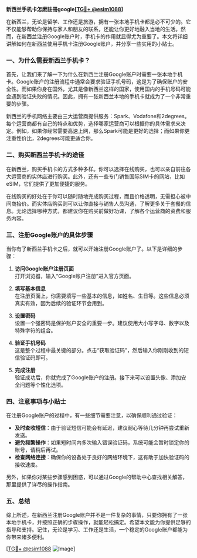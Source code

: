 **新西兰手机卡怎麽註冊google[[TG💪+ @esim1088](https://t.me/s/esim1088)]**

在新西兰，无论是留学、工作还是旅游，拥有一张本地手机卡都是必不可少的。它不仅能够帮助你保持与家人和朋友的联系，还能让你更好地融入当地的生活。然而，在新西兰注册Google账户时，手机卡的作用就显得尤为重要了。本文将详细讲解如何在新西兰使用手机卡注册Google账户，并分享一些实用的小贴士。

### 一、为什么需要新西兰手机卡？

首先，让我们来了解一下为什么在新西兰注册Google账户时需要一张本地手机卡。Google账户的注册流程中通常会要求验证手机号码，这是为了确保账户的安全性。而如果你身在国外，尤其是像新西兰这样的国家，使用国内的手机号码可能会遇到验证失败的情况。因此，拥有一张新西兰本地的手机卡就成为了一个非常重要的步骤。

新西兰的手机网络主要由三大运营商提供服务：Spark、Vodafone和2degrees。每个运营商都有自己的特点和优势，选择哪家运营商可以根据你的具体需求来决定。例如，如果你经常需要高速上网，那么Spark可能是更好的选择；而如果你更注重性价比，2degrees可能更适合你。

### 二、购买新西兰手机卡的途径

在新西兰，购买手机卡的方式多种多样。你可以选择在线购买，也可以亲自前往各大运营商的实体店进行购买。此外，还有一些专门销售国际SIM卡的网站，比如eSIM，它们提供了更加便捷的服务。

在线购买的好处在于你可以随时随地完成购买过程，而且价格透明，无需担心被中间商抬价。而实体店购买则可以让你直接与销售人员沟通，了解更多关于套餐的信息。无论选择哪种方式，都建议你在购买前做好功课，了解各个运营商的资费和服务内容。

### 三、注册Google账户的具体步骤

当你有了新西兰手机卡之后，就可以开始注册Google账户了。以下是详细的步骤：

1. **访问Google账户注册页面**  
   打开浏览器，输入“Google账户注册”进入官方页面。

2. **填写基本信息**  
   在注册页面上，你需要填写一些基本的信息，如姓名、生日等。这些信息必须真实有效，因为后续的验证环节会用到。

3. **设置密码**  
   设置一个强密码是保护账户安全的重要一步。建议使用大小写字母、数字以及特殊字符的组合。

4. **验证手机号码**  
   这是整个过程中最关键的部分。点击“获取验证码”，然后输入你刚刚收到的短信验证码即可。

5. **完成注册**  
   验证成功后，你就完成了Google账户的注册。接下来可以设置头像、添加安全问题等个性化选项。

### 四、注意事项与小贴士

在注册Google账户的过程中，有一些细节需要注意，以确保顺利通过验证：

- **及时查收短信**：由于验证短信可能会有延迟，建议耐心等待几分钟再尝试重新发送。
- **避免频繁操作**：如果短时间内多次输入错误验证码，系统可能会暂时锁定你的账号，请稍后再试。
- **检查网络连接**：确保你的设备处于良好的网络环境下，这有助于加快验证码的接收速度。

另外，如果你对某些步骤感到困惑，可以通过Google的帮助中心查找相关解答，那里提供了详尽的操作指南。

### 五、总结

综上所述，在新西兰注册Google账户并不是一件复杂的事情，只要你拥有了一张本地手机卡，并按照正确的步骤操作，就能轻松搞定。希望本文能为你提供足够的指导和支持。记住，无论是学习、工作还是生活，一个稳定的Google账户都能为你带来诸多便利。

[[TG💪+ @esim1088](https://t.me/s/esim1088) ![Image](https://i.postimg.cc/4NQfJmqS/Snipaste-2025-05-13-00-14-12.png)]
